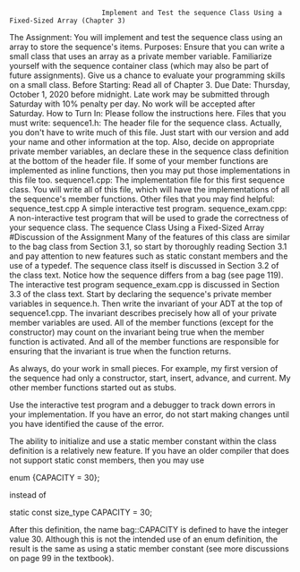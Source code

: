                            Implement and Test the sequence Class Using a Fixed-Sized Array (Chapter 3)

The Assignment:
You will implement and test the sequence class using an array to store the sequence's items.
Purposes:
Ensure that you can write a small class that uses an array as a private member variable.
Familiarize yourself with the sequence container class (which may also be part of future assignments).
Give us a chance to evaluate your programming skills on a small class.
Before Starting:
Read all of Chapter 3.
Due Date:
Thursday, October 1, 2020 before midnight. Late work may be submitted through Saturday with 10% penalty per day. No work will be accepted after Saturday.
How to Turn In:
Please follow the instructions here.
Files that you must write:
sequence1.h: The header file for the sequence class. Actually, you don't have to write much of this file. Just start with our version and add your name and other information at the top. Also, decide on appropriate private member variables, an declare these in the sequence class definition at the bottom of the header file. If some of your member functions are implemented as inline functions, then you may put those implementations in this file too.
sequence1.cpp: The implementation file for this first sequence class. You will write all of this file, which will have the implementations of all the sequence's member functions.
Other files that you may find helpful:
sequence_test.cpp A simple interactive test program.
sequence_exam.cpp: A non-interactive test program that will be used to grade the correctness of your sequence class.
The sequence Class Using a Fixed-Sized Array
#Discussion of the Assignment
Many of the features of this class are similar to the bag class from Section 3.1, so start by thoroughly reading Section 3.1 and pay attention to new features such as static constant members and the use of a typedef. The sequence class itself is discussed in Section 3.2 of the class text. Notice how the sequence differs from a bag (see page 119). The interactive test program sequence_exam.cpp  is discussed in Section 3.3 of the class text.
Start by declaring the sequence's private member variables in sequence.h. Then write the invariant of your ADT at the top of sequence1.cpp. The invariant describes precisely how all of your private member variables are used. All of the member functions (except for the constructor) may count on the invariant being true when the member function is activated. And all of the member functions are responsible for ensuring that the invariant is true when the function returns.

As always, do your work in small pieces. For example, my first version of the sequence had only a constructor, start, insert, advance, and current. My other member functions started out as stubs.

Use the interactive test program and a debugger to track down errors in your implementation. If you have an error, do not start making changes until you have identified the cause of the error.

The ability to initialize and use a static member constant within the class definition is a relatively new feature. If you have an older compiler that does not support static const members, then you may use

enum {CAPACITY = 30};

instead of

static const size_type CAPACITY = 30;

After this definition, the name bag::CAPACITY is defined to have the integer value 30. Although this is not the intended use of an enum definition, the result is the same as using a static member constant (see more discussions on page 99 in the textbook).
